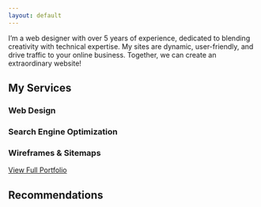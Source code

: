 ```yaml
---
layout: default
---
```


I’m a web designer with over 5 years of
experience, dedicated to blending
creativity with technical expertise. My sites are dynamic, user-friendly, and drive traffic to your online business. Together, we
can create an extraordinary website!


## My Services

### Web Design
### Search Engine Optimization
### Wireframes & Sitemaps 

[View Full Portfolio](./portfolio.html)


## Recommendations









